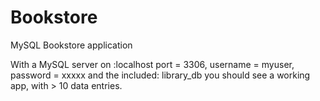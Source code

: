 # Bookstore
MySQL Bookstore application

With a MySQL server on :localhost port = 3306, username = myuser, password = xxxxx
and the included: library_db you should see a working app, with > 10 data entries.
